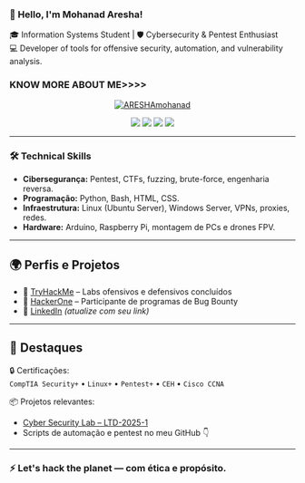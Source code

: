 
### 👋 Hello, I'm Mohanad Aresha!

🎓 Information Systems Student | 🛡️ Cybersecurity & Pentest Enthusiast  
💻 Developer of tools for offensive security, automation, and vulnerability analysis.


### KNOW MORE ABOUT ME>>>>
<p align="center">
<a href="https://github.com/ARESHAmohanad"><img title="ARESHAmohanad" src="https://github-readme-stats.vercel.app/api?username=ARESHAmohanad&show_icons=true&include_all_commits=true&theme=chartreuse-dark&cache_seconds=3200"></a>

  
<p align="center">
<a href="https://www.instagram.com/aresha_mohanad" target="_blank"><img src="https://img.shields.io/badge/-Instagram-%23E4405F?style=for-the-badge&logo=instagram&logoColor=white" target="_blank"></a>
<a href="https://discord.gg/443muh" target="_blank"><img src="https://img.shields.io/badge/Discord-7289DA?style=for-the-badge&logo=discord&logoColor=white" target="_blank"></a> 
<a href = "mailto:mhndrysht2@gmail.com"><img src="https://img.shields.io/badge/-Gmail-%23333?style=for-the-badge&logo=gmail&logoColor=white" target="_blank"></a>
<a href="https://www.linkedin.com/in/mohanad-aresha" target="_blank"><img src="https://img.shields.io/badge/-LinkedIn-%230077B5?style=for-the-badge&logo=linkedin&logoColor=white" target="_blank"></a> 
<p align="center">

---

### 🛠️ Technical Skills

- **Cibersegurança:** Pentest, CTFs, fuzzing, brute-force, engenharia reversa.
- **Programação:** Python, Bash, HTML, CSS.
- **Infraestrutura:** Linux (Ubuntu Server), Windows Server, VPNs, proxies, redes.
- **Hardware:** Arduino, Raspberry Pi, montagem de PCs e drones FPV.

---

## 🌍 Perfis e Projetos

- 🔗 [TryHackMe](https://tryhackme.com/p/muh443) – Labs ofensivos e defensivos concluídos
- 🔗 [HackerOne](https://hackerone.com/443muh) – Participante de programas de Bug Bounty
- 🔗 [LinkedIn](https://www.linkedin.com/in/seu-usuario) *(atualize com seu link)*

---

## 📌 Destaques

🔒 Certificações:  
`CompTIA Security+` • `Linux+` • `Pentest+` • `CEH` • `Cisco CCNA`

📦 Projetos relevantes:  
- [Cyber Security Lab – LTD-2025-1](https://github.com/LTD-2025-1-Cyber-Security-Project)  
- Scripts de automação e pentest no meu GitHub 👇

---

### ⚡ Let's hack the planet — com ética e propósito.
